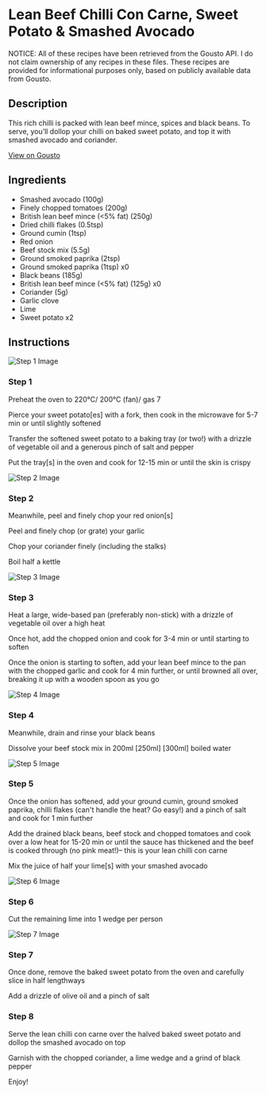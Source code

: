 # Lean Beef Chilli Con Carne, Sweet Potato & Smashed Avocado

NOTICE: All of these recipes have been retrieved from the Gousto API. I do not claim ownership of any recipes in these files. These recipes are provided for informational purposes only, based on publicly available data from Gousto.

## Description

This rich chilli is packed with lean beef mince, spices and black beans. To serve, you’ll dollop your chilli on baked sweet potato, and top it with smashed avocado and coriander. 

[View on Gousto](https://www.gousto.co.uk/recipes/cookbook/lean-beef-chilli-con-carne-sweet-potato-smashed-avocado)

## Ingredients

- Smashed avocado (100g)
- Finely chopped tomatoes (200g)
- British lean beef mince (<5% fat) (250g)
- Dried chilli flakes (0.5tsp)
- Ground cumin (1tsp)
- Red onion
- Beef stock mix (5.5g)
- Ground smoked paprika (2tsp)
- Ground smoked paprika (1tsp) x0
- Black beans (185g)
- British lean beef mince (<5% fat) (125g) x0
- Coriander (5g)
- Garlic clove
- Lime
- Sweet potato x2

## Instructions

![Step 1 Image](https://production-media.gousto.co.uk/cms/recipe-step-image/Step-1-1677606261072-x200.jpg)

### Step 1

Preheat the oven to 220°C/ 200°C (fan)/ gas 7

Pierce your sweet potato[es] with a fork, then cook in the microwave for 5-7 min or until slightly softened

Transfer the softened sweet potato to a baking tray (or two!) with a drizzle of vegetable oil and a generous pinch of salt and pepper

Put the tray[s] in the oven and cook for 12-15 min or until the skin is crispy

![Step 2 Image](https://production-media.gousto.co.uk/cms/recipe-step-image/Step-2-1677606264760-x200.jpg)

### Step 2

Meanwhile, peel and finely chop your red onion[s]

Peel and finely chop (or grate) your garlic

Chop your coriander finely (including the stalks)

Boil half a kettle

![Step 3 Image](https://production-media.gousto.co.uk/cms/recipe-step-image/Step-3-1677606268652-x200.jpg)

### Step 3

Heat a large, wide-based pan (preferably non-stick) with a drizzle of vegetable oil over a high heat

Once hot, add the chopped onion and cook for 3-4 min or until starting to soften

Once the onion is starting to soften, add your lean beef mince to the pan with the chopped garlic and cook for 4 min further, or until browned all over, breaking it up with a wooden spoon as you go

![Step 4 Image](https://production-media.gousto.co.uk/cms/recipe-step-image/step-4-1677606282390-x200.jpg)

### Step 4

Meanwhile, drain and rinse your black beans

Dissolve your beef stock mix in 200ml <span class="text-purple">[250ml] </span><span class="text-danger">[300ml]</span> boiled water

![Step 5 Image](https://production-media.gousto.co.uk/cms/recipe-step-image/Step-5-1677606307592-x200.jpg)

### Step 5

Once the onion has softened, add your ground cumin, ground smoked paprika, chilli flakes (can't handle the heat? Go easy!) and a pinch of salt and cook for 1 min further

Add the drained black beans, beef stock and chopped tomatoes and cook over a low heat for 15-20 min or until the sauce has thickened and the beef is cooked through (no pink meat!)– this is your lean chilli con carne

Mix the juice of half your lime[s] with your smashed avocado

![Step 6 Image](https://production-media.gousto.co.uk/cms/recipe-step-image/step-6-1677606323002-x200.jpg)

### Step 6

Cut the remaining lime into 1 wedge per person

![Step 7 Image](https://production-media.gousto.co.uk/cms/recipe-step-image/Step-7-1677606326753-x200.jpg)

### Step 7

Once done, remove the baked sweet potato from the oven and carefully slice in half lengthways

Add a drizzle of olive oil and a pinch of salt

### Step 8

Serve the lean chilli con carne over the halved baked sweet potato and dollop the smashed avocado on top

Garnish with the chopped coriander, a lime wedge and a grind of black pepper

Enjoy!

